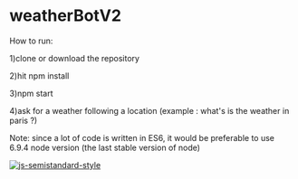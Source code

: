 # weatherBotV2
How to run:

1)clone or download the repository

2)hit npm install

3)npm start

4)ask for a weather following a location (example : what's is the weather in paris ?)

Note: since a lot of code is written in ES6, it would be preferable to use 6.9.4 node version (the last stable version of node)

[![js-semistandard-style](https://cdn.rawgit.com/flet/semistandard/master/badge.svg)](https://github.com/Flet/semistandard)

